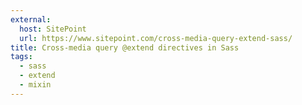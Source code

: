 ```yaml
---
external:
  host: SitePoint
  url: https://www.sitepoint.com/cross-media-query-extend-sass/
title: Cross-media query @extend directives in Sass
tags:
  - sass
  - extend
  - mixin
---
```

